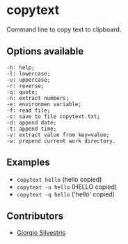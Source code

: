 # copytext

Command line to copy text to clipboard.

## Options available

```
-h: help;
-l: lowercase;
-u: uppercase;
-r: reverse;
-q: quote;
-n: extract numbers;
-e: environmen variable;
-f: read file;
-s: save to file copytext.txt;
-d: append date;
-t: append time;
-v: extract value from key=value;
-w: prepend current work directory.
```

## Examples

- `copytext hello` (hello copied)
- `copytext -u hello` (HELLO copied)
- `copytext -q hello` ('hello' copied)

## Contributors

* [Giorgio Silvestris](https://github.com/giosil)
